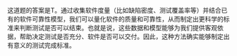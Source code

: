 这道题的答案是T。通过收集软件度量（比如缺陷密度、测试覆盖率等）并结合已有的软件可靠性模型，我们可以量化软件的质量和可靠性，从而制定出更科学的标准来判断测试是否可以结束。也就是说，这些数据和模型能够为我们提供客观依据，帮助决定测试是否充分、软件是否可以交付。因此，这种方法确实能够制定出有意义的测试完成标准。